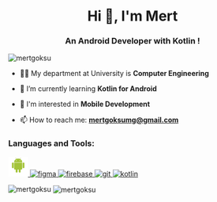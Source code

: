 <h1 align="center">Hi 👋, I'm Mert</h1>
<h3 align="center">An Android Developer with Kotlin !</h3>

<p align="left"> <img src="https://komarev.com/ghpvc/?username=mertgoksu&label=Profile%20views&color=0e75b6&style=flat" alt="mertgoksu" /> </p>



- 👨‍💻 My department at University is **Computer Engineering**

- 🌱 I’m currently learning **Kotlin for Android**

- 👀 I'm interested in **Mobile Development**

- 📫 How to reach me: **mertgoksumg@gmail.com**


<h3 align="left">Languages and Tools:</h3>
<p align="left"> <a href="https://developer.android.com" target="_blank" rel="noreferrer"> <img src="https://raw.githubusercontent.com/devicons/devicon/master/icons/android/android-original-wordmark.svg" alt="android" width="40" height="40"/> </a> <a href="https://www.figma.com/" target="_blank" rel="noreferrer"> <img src="https://www.vectorlogo.zone/logos/figma/figma-icon.svg" alt="figma" width="40" height="40"/> </a> <a href="https://firebase.google.com/" target="_blank" rel="noreferrer"> <img src="https://www.vectorlogo.zone/logos/firebase/firebase-icon.svg" alt="firebase" width="40" height="40"/> </a> <a href="https://git-scm.com/" target="_blank" rel="noreferrer"> <img src="https://www.vectorlogo.zone/logos/git-scm/git-scm-icon.svg" alt="git" width="40" height="40"/> </a> <a href="https://kotlinlang.org" target="_blank" rel="noreferrer"> <img src="https://www.vectorlogo.zone/logos/kotlinlang/kotlinlang-icon.svg" alt="kotlin" width="40" height="40"/> </a> </p>

<p><img align="left" src="https://github-readme-stats-git-masterrstaa-rickstaa.vercel.app/api?username=mertgoksu&show_icons=true&theme=dark" alt="mertgoksu" /></p>

<p>&nbsp;<img align="center" src="https://github-readme-stats-git-masterrstaa-rickstaa.vercel.app/api/top-langs?username=mertgoksu&show_icons=true&theme=dark&layout=compact" alt="mertgoksu" /></p>


